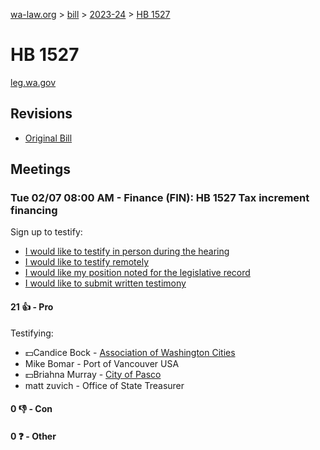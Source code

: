 [wa-law.org](/) > [bill](/bill/) > [2023-24](/bill/2023-24/) > [HB 1527](/bill/2023-24/hb/1527/)

# HB 1527
[leg.wa.gov](https://app.leg.wa.gov/billsummary?BillNumber=1527&Year=2023&Initiative=false)

## Revisions
* [Original Bill](1/)

## Meetings
### Tue 02/07 08:00 AM - Finance (FIN): HB 1527 Tax increment financing
Sign up to testify:
* [I would like to testify in person during the hearing](https://app.leg.wa.gov/csi/Testifier/Add?chamber=House&mId=30646&aId=150648&caId=21237&tId=1)
* [I would like to testify remotely](https://app.leg.wa.gov/csi/Testifier/Add?chamber=House&mId=30646&aId=150648&caId=21237&tId=2)
* [I would like my position noted for the legislative record](https://app.leg.wa.gov/csi/Testifier/Add?chamber=House&mId=30646&aId=150648&caId=21237&tId=3)
* [I would like to submit written testimony](https://app.leg.wa.gov/csi/Testifier/Add?chamber=House&mId=30646&aId=150648&caId=21237&tId=4)

#### 21 👍 - Pro
Testifying:
* 💵Candice Bock - [Association of Washington Cities](/org/association_of_washington_cities/)
* Mike Bomar - Port of Vancouver USA
* 💵Briahna Murray - [City of Pasco](/org/city_of_pasco/)
* matt zuvich - Office of State Treasurer

#### 0 👎 - Con

#### 0 ❓ - Other
